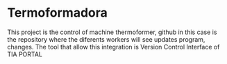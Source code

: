 # Termoformadora
This project is the control of machine thermoformer, github in this case is the repository where the diferents workers will see updates program, changes. The tool that allow this integration is Version Control Interface of TIA PORTAL
